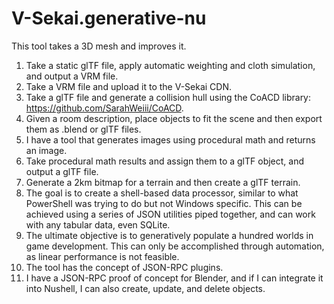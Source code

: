 # V-Sekai.generative-nu

This tool takes a 3D mesh and improves it.

1. Take a static glTF file, apply automatic weighting and cloth simulation, and output a VRM file.
2. Take a VRM file and upload it to the V-Sekai CDN.
3. Take a glTF file and generate a collision hull using the CoACD library: https://github.com/SarahWeiii/CoACD.
4. Given a room description, place objects to fit the scene and then export them as .blend or glTF files.
5. I have a tool that generates images using procedural math and returns an image.
6. Take procedural math results and assign them to a glTF object, and output a glTF file.
7. Generate a 2km bitmap for a terrain and then create a glTF terrain.
8. The goal is to create a shell-based data processor, similar to what PowerShell was trying to do but not Windows specific. This can be achieved using a series of JSON utilities piped together, and can work with any tabular data, even SQLite.
9. The ultimate objective is to generatively populate a hundred worlds in game development. This can only be accomplished through automation, as linear performance is not feasible.
10. The tool has the concept of JSON-RPC plugins.
11. I have a JSON-RPC proof of concept for Blender, and if I can integrate it into Nushell, I can also create, update, and delete objects.
